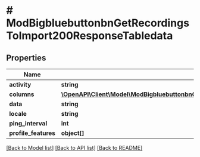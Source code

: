 # # ModBigbluebuttonbnGetRecordingsToImport200ResponseTabledata

## Properties

Name | Type | Description | Notes
------------ | ------------- | ------------- | -------------
**activity** | **string** |  |
**columns** | [**\OpenAPI\Client\Model\ModBigbluebuttonbnGetRecordingsToImport200ResponseTabledataColumnsInner[]**](ModBigbluebuttonbnGetRecordingsToImport200ResponseTabledataColumnsInner.md) |  |
**data** | **string** |  |
**locale** | **string** |  |
**ping_interval** | **int** |  |
**profile_features** | **object[]** |  |

[[Back to Model list]](../../README.md#models) [[Back to API list]](../../README.md#endpoints) [[Back to README]](../../README.md)
